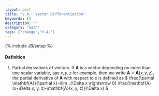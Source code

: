 ```yaml
---
layout: post
title: "V.A.: Vector Differentiation"
keywords: []
description: ""
category: "math"
tags: ["change","V.A."]
---
```

{% include JB/setup %}


#### Definition
1. Partial derivatives of vectors: If $\mathbf{A}$ is a vector depending on more
   than one scalar variable, say $x,y,z$ for example, then we write
   $\mathbf{A}=\mathbf{A}(x,y,z)$, the partial derivative of $\mathbf{A}$ with
   respect to x is defined as 
   $
   \frac{\partial \mathbf{A}}{\partial x}=\lim _{\Delta x \rightarrow 0}
   \frac{\mathbf{A}(x+\Delta x, y, z)-\mathbf{A}(x, y, z)}{\Delta x}
   $
